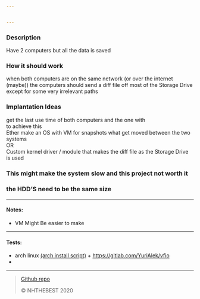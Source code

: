```yaml
---


---
```


<h3 id="description">Description</h3>
<p>Have 2 computers but all the data is saved</p>
<h3 id="how-it-should-work">How it should work</h3>
<p>when both computers are on the same network (or over the internet (maybe)) the computers should send a diff file off most of the Storage Drive except for some very irrelevant paths</p>
<h3 id="implantation-ideas">Implantation Ideas</h3>
<p>get the last use time of both computers and the one with<br>
to achieve this<br>
Ether make an OS with VM for snapshots what get moved between the two systems<br>
OR<br>
Custom kernel driver / module that makes the diff file as the Storage Drive is used</p>
<h3 id="this-might-make-the-system-slow-and-this-project-not-worth-it">This might make the system slow and this project not worth it</h3>
<h3 id="the-hdds-need-to-be-the-same-size">the HDD’S need to be the same size</h3>
<hr>
<h4 id="notes">Notes:</h4>
<ul>
<li>VM Might Be easier to make</li>
</ul>
<hr>
<h4 id="tests">Tests:</h4>
<ul>
<li>arch linux <a href="https://github.com/MatMoul/archfi">(arch install script)</a> + <a href="https://gitlab.com/YuriAlek/vfio">https://gitlab.com/YuriAlek/vfio</a></li>
<li></li>
</ul>
<hr>
<blockquote>
<p><a href="https://github.com/NHTHEBEST-LLC/PC-Sync">Github repo</a></p>
<p>© NHTHEBEST 2020</p>
</blockquote>

